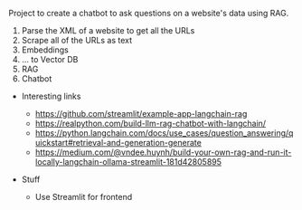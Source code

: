 Project to create a chatbot to ask questions on a website's data using RAG.

1. Parse the XML of a website to get all the URLs
2. Scrape all of the URLs as text
3. Embeddings
4. ... to Vector DB
5. RAG
6. Chatbot

- Interesting links

  - https://github.com/streamlit/example-app-langchain-rag
  - https://realpython.com/build-llm-rag-chatbot-with-langchain/
  - https://python.langchain.com/docs/use_cases/question_answering/quickstart#retrieval-and-generation-generate
  - https://medium.com/@vndee.huynh/build-your-own-rag-and-run-it-locally-langchain-ollama-streamlit-181d42805895

- Stuff
  - Use Streamlit for frontend
